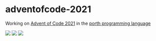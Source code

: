 # adventofcode-2021

Working on [Advent of Code 2021](https://adventofcode.com/2021) in the [porth programming language](https://gitlab.com/tsoding/porth)

![](https://img.shields.io/badge/day%20📅-2-blue)
![](https://img.shields.io/badge/stars%20⭐-4-yellow)
![](https://img.shields.io/badge/days%20completed-2-red)
